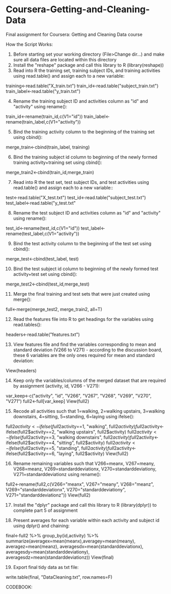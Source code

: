 Coursera-Getting-and-Cleaning-Data
==================================

Final assignment for Coursera: Getting and Cleaning Data course

How the Script Works:

1. Before starting set your working directory (File>Change dir...) and make sure all data files are located within this directory
2. Install the "reshape" package and call this library to R (library(reshape))
3. Read into R the training set, training subject IDs, and training activities using read.table() and assign each to a new variable:

training<-read.table("X_train.txt")
train_id<-read.table("subject_train.txt")
train_label<-read.table("y_train.txt")

4. Rename the training subject ID and activities column as "id" and "activity" using rename():

train_id<-rename(train_id,c(V1="id"))
train_label<-rename(train_label,c(V1="activity"))

5. Bind the training activity column to the beginning of the training set using cbind():

merge_train<-cbind(train_label, training)

6. Bind the training subject id column to beginning of the newly formed training activity+training set using cbind():

merge_train2<-cbind(train_id,merge_train)

7. Read into R the test set, test subject IDs, and test activities using read.table() and assign each to a new variable::

test<-read.table("X_test.txt")
test_id<-read.table("subject_test.txt")
test_label<-read.table("y_test.txt"

8. Rename the test subject ID and activities column as "id" and "activity" using rename():

test_id<-rename(test_id,c(V1="id"))
test_label<-rename(test_label,c(V1="activity"))

9. Bind the test activity column to the beginning of the test set using cbind():

merge_test<-cbind(test_label, test)

10. Bind the test subject id column to beginning of the newly formed test activity+test set using cbind():

merge_test2<-cbind(test_id,merge_test)

11. Merge the final training and test sets that were just created using merge():

full<-merge(merge_test2, merge_train2, all=T)

12. Read the features file into R to get headings for the variables using read.tables():

headers<-read.table("features.txt")

13. View features file and find the variables corresponding to mean and standard deviation (V266 to V271) - according to the discussion board, these 6 variables are the only ones required for mean and standard deviation:

View(headers)

14. Keep only the variables/columns of the merged dataset that are required by assignment (activity, id, V266 - V271):

var_keep<-c("activity", "id", "V266", "V267", "V268", "V269", "V270", "V271")
full2<-full[var_keep]
View(full2)

15. Recode all activities such that 1=walking, 2=walking upstairs, 3=walking downstairs, 4=sitting, 5=standing, 6=laying using ifelse():

full2$activity<-ifelse(full2$activity==1, "walking", full2$activity)
full2$activity<-ifelse(full2$activity==2, "walking upstairs", full2$activity)
full2$activity<-ifelse(full2$activity==3, "walking downstairs", full2$activity)
full2$activity<-ifelse(full2$activity==4, "sitting", full2$activity)
full2$activity<-ifelse(full2$activity==5, "standing", full2$activity)
full2$activity<-ifelse(full2$activity==6, "laying", full2$activity)
View(full2)

16. Rename remaining variables such that V266=meanx, V267=meany, V268=meanz, V269=standarddeviationx, V270=standarddeviationy, V271=standarddeviationz using rename():

full2<-rename(full2,c(V266="meanx", V267="meany", V268="meanz", V269="standarddeviationx", V270="standarddeviationy", V271="standarddeviationz"))
View(full2)

17. Install the "dplyr" package and call this library to R (library(dplyr)) to complete part 5 of assignment

18. Present averages for each variable within each activity and subject id using dplyr() and chaining:

final<-full2 %>% group_by(id,activity) %>% summarize(averagex=mean(meanx),averagey=mean(meany), averagez=mean(meanz), averagesdx=mean(standarddeviationx), averagesdy=mean(standarddeviationy), averagesdz=mean(standarddeviationz))
View(final)

19. Export final tidy data as txt file:

write.table(final, "DataCleaning.txt", row.names=F)

CODEBOOK:




